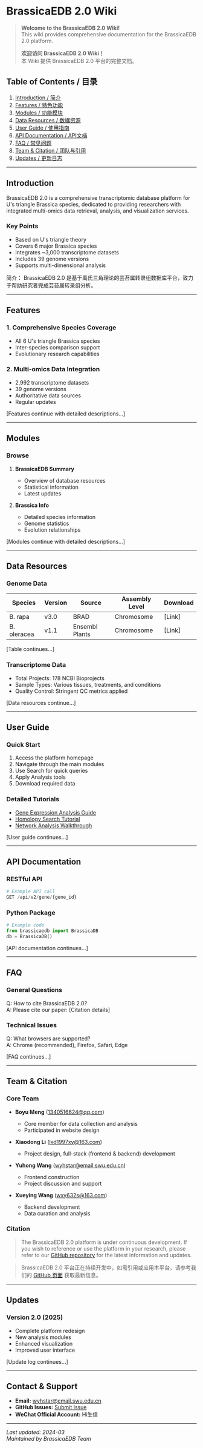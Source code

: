 # BrassicaEDB 2.0 Wiki

> **Welcome to the BrassicaEDB 2.0 Wiki!**  
> This wiki provides comprehensive documentation for the BrassicaEDB 2.0 platform.
>
> **欢迎访问 BrassicaEDB 2.0 Wiki！**  
> 本 Wiki 提供 BrassicaEDB 2.0 平台的完整文档。

## Table of Contents / 目录

1. [Introduction / 简介](#introduction)
2. [Features / 特色功能](#features)
3. [Modules / 功能模块](#modules)
4. [Data Resources / 数据资源](#data-resources)
5. [User Guide / 使用指南](#user-guide)
6. [API Documentation / API文档](#api-documentation)
7. [FAQ / 常见问题](#faq)
8. [Team & Citation / 团队与引用](#team--citation)
9. [Updates / 更新日志](#updates)

---

## Introduction

BrassicaEDB 2.0 is a comprehensive transcriptomic database platform for U's triangle Brassica species, dedicated to providing researchers with integrated multi-omics data retrieval, analysis, and visualization services.

### Key Points
- Based on U's triangle theory
- Covers 6 major Brassica species
- Integrates ~3,000 transcriptome datasets
- Includes 39 genome versions
- Supports multi-dimensional analysis

简介：
BrassicaEDB 2.0 是基于禹氏三角理论的芸苔属转录组数据库平台，致力于帮助研究者完成芸苔属转录组分析。

---

## Features

### 1. Comprehensive Species Coverage
- All 6 U's triangle Brassica species
- Inter-species comparison support
- Evolutionary research capabilities

### 2. Multi-omics Data Integration
- 2,992 transcriptome datasets
- 39 genome versions
- Authoritative data sources
- Regular updates

[Features continue with detailed descriptions...]

---

## Modules

### Browse
1. **BrassicaEDB Summary**
   - Overview of database resources
   - Statistical information
   - Latest updates

2. **Brassica Info**
   - Detailed species information
   - Genome statistics
   - Evolution relationships

[Modules continue with detailed descriptions...]

---

## Data Resources

### Genome Data
| Species | Version | Source | Assembly Level | Download |
|---------|----------|--------|----------------|----------|
| B. rapa | v3.0 | BRAD | Chromosome | [Link] |
| B. oleracea | v1.1 | Ensembl Plants | Chromosome | [Link] |
[Table continues...]

### Transcriptome Data
- Total Projects: 178 NCBI Bioprojects
- Sample Types: Various tissues, treatments, and conditions
- Quality Control: Stringent QC metrics applied

[Data resources continue...]

---

## User Guide

### Quick Start
1. Access the platform homepage
2. Navigate through the main modules
3. Use Search for quick queries
4. Apply Analysis tools
5. Download required data

### Detailed Tutorials
- [Gene Expression Analysis Guide](link)
- [Homology Search Tutorial](link)
- [Network Analysis Walkthrough](link)

[User guide continues...]

---

## API Documentation

### RESTful API
```python
# Example API call
GET /api/v2/gene/{gene_id}
```

### Python Package
```python
# Example code
from brassicaedb import BrassicaDB
db = BrassicaDB()
```

[API documentation continues...]

---

## FAQ

### General Questions
Q: How to cite BrassicaEDB 2.0?  
A: Please cite our paper: [Citation details]

### Technical Issues
Q: What browsers are supported?  
A: Chrome (recommended), Firefox, Safari, Edge

[FAQ continues...]

---

## Team & Citation

### Core Team
- **Boyu Meng** (1340516624@qq.com)
  - Core member for data collection and analysis
  - Participated in website design

- **Xiaodong Li** (lxd1997xy@163.com)
  - Project design, full-stack (frontend & backend) development

- **Yuhong Wang** (wyhstar@email.swu.edu.cn)
  - Frontend construction
  - Project discussion and support

- **Xueying Wang** (wxy632s@163.com)
  - Backend development
  - Data curation and analysis



### Citation
> The BrassicaEDB 2.0 platform is under continuous development. If you wish to reference or use the platform in your research, please refer to our [GitHub repository](https://github.com/yuhong2024/BrassicaEDB) for the latest information and updates.

> BrassicaEDB 2.0 平台正在持续开发中，如需引用或应用本平台，请参考我们的 [GitHub 页面](https://github.com/yuhong2024/BrassicaEDB) 获取最新信息。

---

## Updates

### Version 2.0 (2025)
- Complete platform redesign
- New analysis modules
- Enhanced visualization
- Improved user interface

[Update log continues...]

---

## Contact & Support

- **Email:** wyhstar@email.swu.edu.cn
- **GitHub Issues:** [Submit Issue](https://github.com/yuhong2024/BrassicaEDB/issues)
- **WeChat Official Account:** Hi生信

---

*Last updated: 2024-03*  
*Maintained by BrassicaEDB Team* 